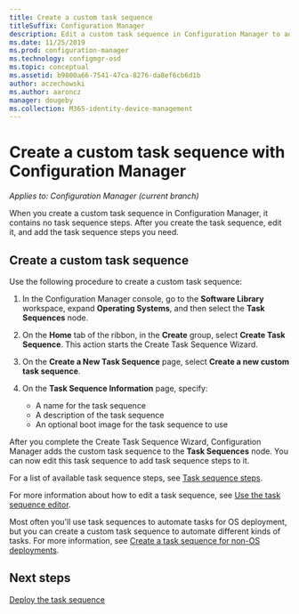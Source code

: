 ```yaml
---
title: Create a custom task sequence
titleSuffix: Configuration Manager
description: Edit a custom task sequence in Configuration Manager to add steps to the task sequence.
ms.date: 11/25/2019
ms.prod: configuration-manager
ms.technology: configmgr-osd
ms.topic: conceptual
ms.assetid: b9800a66-7541-47ca-8276-da8ef6cb6d1b
author: aczechowski
ms.author: aaroncz
manager: dougeby
ms.collection: M365-identity-device-management
---
```


# Create a custom task sequence with Configuration Manager

*Applies to: Configuration Manager (current branch)*

When you create a custom task sequence in Configuration Manager, it contains no task sequence steps. After you create the task sequence, edit it, and add the task sequence steps you need.  

## <a name="BKMK_CustomTS"></a> Create a custom task sequence

Use the following procedure to create a custom task sequence:

1. In the Configuration Manager console, go to the **Software Library** workspace, expand **Operating Systems**, and then select the **Task Sequences** node.  

1. On the **Home** tab of the ribbon, in the **Create** group, select **Create Task Sequence**. This action starts the Create Task Sequence Wizard.  

1. On the **Create a New Task Sequence** page, select **Create a new custom task sequence**.  

1. On the **Task Sequence Information** page, specify:

    - A name for the task sequence
    - A description of the task sequence
    - An optional boot image for the task sequence to use

After you complete the Create Task Sequence Wizard,  Configuration Manager adds the custom task sequence to the **Task Sequences** node. You can now edit this task sequence to add task sequence steps to it.  

For a list of available task sequence steps, see [Task sequence steps](/sccm/osd/understand/task-sequence-steps).  

For more information about how to edit a task sequence, see [Use the task sequence editor](/sccm/osd/understand/task-sequence-editor).  

Most often you'll use task sequences to automate tasks for OS deployment, but you can create a custom task sequence to automate different kinds of tasks. For more information, see [Create a task sequence for non-OS deployments](/sccm/osd/deploy-use/create-a-task-sequence-for-non-operating-system-deployments).  

## Next steps

[Deploy the task sequence](/sccm/osd/deploy-use/deploy-a-task-sequence)
